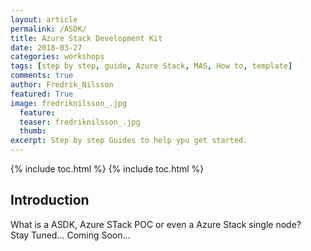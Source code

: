 ```yaml
---
layout: article
permalink: /ASDK/
title: Azure Stack Development Kit
date: 2018-03-27
categories: workshops
tags: [step by step, guide, Azure Stack, MAS, How to, template]
comments: true
author: Fredrik_Nilsson
featured: True
image: fredriknilsson_.jpg
  feature:
  teaser: fredriknilsson_.jpg
  thumb: 
excerpt: Step by step Guides to help ypu get started.
---
```

{% include toc.html %}
{% include toc.html %}

## Introduction

What is a ASDK, Azure STack POC or even a Azure Stack single node?  
Stay Tuned... Coming Soon...
